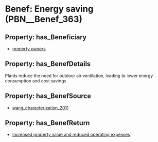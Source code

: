 # Benef: __Energy saving__ (PBN__Benef_363)

## Property: has_Beneficiary

* [property owners](../Stakeholder/PBN__Stakeholder_177)

## Property: has_BenefDetails

Plants reduce the need for outdoor air ventilation, leading to lower energy consumption and cost savings

## Property: has_BenefSource

* [wang_characterization_2011](../Article/PBN__Article_71)

## Property: has_BenefReturn

* [Increased property value and reduced operating expenses](../BenefReturn/PBN__BenefReturn_391)

